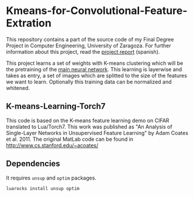# Kmeans-for-Convolutional-Feature-Extration

This repository contains a part of the source code of my Final Degree Project in Computer Engineering, University of Zaragoza. For further information about this project, read the [project report](https://github.com/asabater94/Atari-DeepReinforcementLearning/blob/master/report.pdf) (spanish).


This project learns a set of weights with K-means clustering which will be the pretraining of the [main neural network](https://github.com/asabater94/Atari-DeepReinforcementLearning). This learning is layerwise and takes as entry, a set of images which are splitted to the size of the features we want to learn. Optionally this training data can be normalized and whitened.


## K-means-Learning-Torch7

This code is based on the K-means feature learning demo on CIFAR translated to Lua/Torch7. This work was
published as "An Analysis of Single-Layer Networks in Unsupervised Feature
Learning" by Adam Coates et al. 2011. The original MatLab code can be found in
http://www.cs.stanford.edu/~acoates/


## Dependencies

It requires `unsup` and `optim` packages.

```sh
luarocks install unsup optim
```
